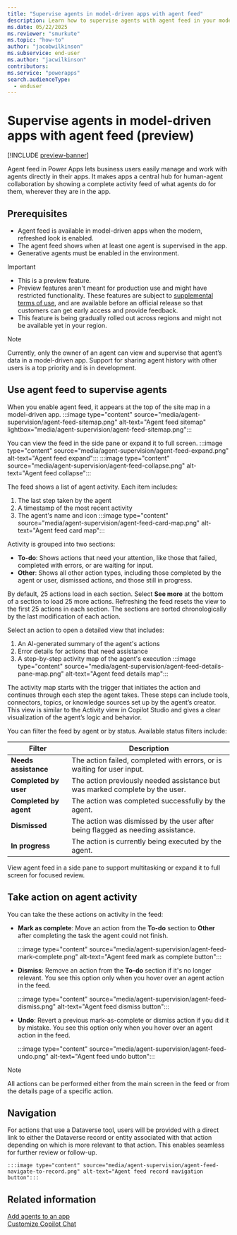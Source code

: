 ```yaml
---
title: "Supervise agents in model-driven apps with agent feed" 
description: Learn how to supervise agents with agent feed in your model-driven app.
ms.date: 05/22/2025
ms.reviewer: "smurkute"
ms.topic: "how-to"
author: "jacobwilkinson"
ms.subservice: end-user
ms.author: "jacwilkinson"
contributors: 
ms.service: "powerapps"
search.audienceType: 
  - enduser
---
```

# Supervise agents in model-driven apps with agent feed (preview)

[!INCLUDE [preview-banner](~/../shared-content/shared/preview-includes/preview-banner.md)]

Agent feed in Power Apps lets business users easily manage and work with agents directly in their apps. It makes apps a central hub for human-agent collaboration by showing a complete activity feed of what agents do for them, wherever they are in the app. 

## Prerequisites

- Agent feed is available in model-driven apps when the modern, refreshed look is enabled.
- The agent feed shows when at least one agent is supervised in the app.
- Generative agents must be enabled in the environment.

> [!IMPORTANT]
>
> - This is a preview feature.
> - Preview features aren't meant for production use and might have restricted functionality. These features are subject to [supplemental terms of use](https://go.microsoft.com/fwlink/?linkid=2216214), and are available before an official release so that customers can get early access and provide feedback.
> - This feature is being gradually rolled out across regions and might not be available yet in your region.

> [!NOTE]
> Currently, only the owner of an agent can view and supervise that agent’s data in a model-driven app. Support for sharing agent history with other users is a top priority and is in development.

## Use agent feed to supervise agents

When you enable agent feed, it appears at the top of the site map in a model-driven app.
   :::image type="content" source="media/agent-supervision/agent-feed-sitemap.png" alt-text="Agent feed sitemap" lightbox="media/agent-supervision/agent-feed-sitemap.png":::

You can view the feed in the side pane or expand it to full screen.
   :::image type="content" source="media/agent-supervision/agent-feed-expand.png" alt-text="Agent feed expand":::
   :::image type="content" source="media/agent-supervision/agent-feed-collapse.png" alt-text="Agent feed collapse":::

The feed shows a list of agent activity. Each item includes:

1. The last step taken by the agent
1. A timestamp of the most recent activity
1. The agent's name and icon
   :::image type="content" source="media/agent-supervision/agent-feed-card-map.png" alt-text="Agent feed card map":::

Activity is grouped into two sections:

- **To-do**: Shows actions that need your attention, like those that failed, completed with errors, or are waiting for input.
- **Other**: Shows all other action types, including those completed by the agent or user, dismissed actions, and those still in progress.

By default, 25 actions load in each section. Select **See more** at the bottom of a section to load 25 more actions. Refreshing the feed resets the view to the first 25 actions in each section. The sections are sorted chronologically by the last modification of each action.

Select an action to open a detailed view that includes:

1. An AI-generated summary of the agent's actions
1. Error details for actions that need assistance
1. A step-by-step activity map of the agent's execution
   :::image type="content" source="media/agent-supervision/agent-feed-details-pane-map.png" alt-text="Agent feed details map":::

The activity map starts with the trigger that initiates the action and continues through each step the agent takes. These steps can include tools, connectors, topics, or knowledge sources set up by the agent’s creator. This view is similar to the Activity view in Copilot Studio and gives a clear visualization of the agent’s logic and behavior.

You can filter the feed by agent or by status. Available status filters include:

|Filter|Description|
|-----|------|
|**Needs assistance**|The action failed, completed with errors, or is waiting for user input.|
|**Completed by user**|The action previously needed assistance but was marked complete by the user.|
|**Completed by agent**|The action was completed successfully by the agent.|
|**Dismissed**|The action was dismissed by the user after being flagged as needing assistance.|
|**In progress**|The action is currently being executed by the agent.|

View agent feed in a side pane to support multitasking or expand it to full screen for focused review.

## Take action on agent activity

You can take the these actions on activity in the feed:

- **Mark as complete**: Move an action from the **To-do** section to **Other** after completing the task the agent could not finish.

   :::image type="content" source="media/agent-supervision/agent-feed-mark-complete.png" alt-text="Agent feed mark as complete button":::

- **Dismiss**: Remove an action from the **To-do** section if it's no longer relevant. You see this option only when you hover over an agent action in the feed.

   :::image type="content" source="media/agent-supervision/agent-feed-dismiss.png" alt-text="Agent feed dismiss button":::

- **Undo**: Revert a previous mark-as-complete or dismiss action if you did it by mistake. You see this option only when you hover over an agent action in the feed.

   :::image type="content" source="media/agent-supervision/agent-feed-undo.png" alt-text="Agent feed undo button":::

> [!NOTE]
> All actions can be performed either from the main screen in the feed or from the details page of a specific action. 

## Navigation
For actions that use a Dataverse tool, users will be provided with a direct link to either the Dataverse record or entity associated with that action depending on which is more relevant to that action. This enables seamless for further review or follow-up. 

    :::image type="content" source="media/agent-supervision/agent-feed-navigate-to-record.png" alt-text="Agent feed record navigation button":::

## Related information

[Add agents to an app](../maker/model-driven-apps/add-agents-to-app.md)     
[Customize Copilot Chat](../maker/model-driven-apps/customize-copilot-chat.md)
